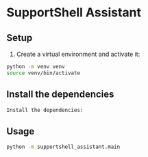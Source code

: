 # SupportShell Assistant

## Setup

1. Create a virtual environment and activate it:

```sh
python -m venv venv
source venv/bin/activate
```

## Install the dependencies
```sh
Install the dependencies:
```

## Usage
```sh
python -m supportshell_assistant.main
```
